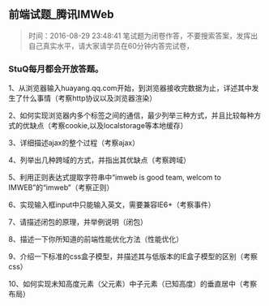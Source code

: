 ## 前端试题_腾讯IMWeb
>时间：2016-08-29 23:48:41
>笔试题为闭卷作答，不要搜索答案，发挥出自己真实水平，请大家请学员在60分钟内答完试卷，

### StuQ每月都会开放答题。


1、从浏览器输入huayang.qq.com开始，到浏览器接收完数据为止，详述其中发生了什么事情（考察http协议以及浏览器渲染）

2、如何实现浏览器内多个标签之间的通信，最少列举三种方式，并且比较每种方式的优缺点（考察cookie,以及localstorage等本地缓存）

3、详细描述ajax的整个过程（考察ajax）

4、列举出几种跨域的方式，并指出其优缺点（考察跨域）

5、利用正则表达式提取字符串中“imweb is good team, welcom to IMWEB”的“imweb”（考察正则）

6、实现输入框input中只能输入英文，需要兼容IE6+（考察事件）

7、请描述闭包的原理，并举例说明（闭包）

8、描述一下你所知道的前端性能优化方法（性能优化）

9、介绍一下标准的css盒子模型，并描述其与低版本的IE盒子模型的区别（考察css）

10、如何实现未知高度元素（父元素）中子元素（已知高度）的垂直居中（考察布局）

